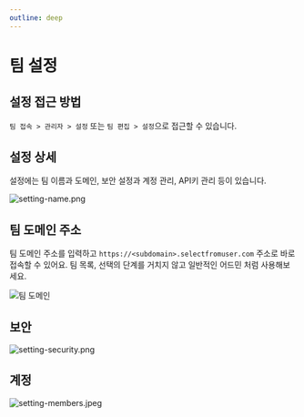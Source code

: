 ```yaml
---
outline: deep
---
```


# 팀 설정

## 설정 접근 방법

`팀 접속 > 관리자 > 설정` 또는 `팀 편집 > 설정`으로 접근할 수 있습니다. 

## 설정 상세

설정에는 팀 이름과 도메인, 보안 설정과 계정 관리, API키 관리 등이 있습니다.  

![](https://files.readme.io/abc0123-setting-name.png "setting-name.png")

## 팀 도메인 주소

팀 도메인 주소를 입력하고 `https://<subdomain>.selectfromuser.com` 주소로 바로 접속할 수 있어요. 팀 목록, 선택의 단계를 거치지 않고 일반적인 어드민 처럼 사용해보세요. 

![팀 도메인](https://files.readme.io/d69435b-image.png)

## 보안

![](https://files.readme.io/1ff1d6e-setting-security.png "setting-security.png")

## 계정

![](https://files.readme.io/f6808cd-setting-members.jpeg "setting-members.jpeg")